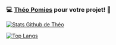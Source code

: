 ### 💻 [Théo Pomies](https://www.malt.fr/profile/theopomies) pour votre projet! 🦕

[![Stats Github de Théo](https://github-readme-stats.vercel.app/api?username=KenKakura&count_private=true&show_icons=true&theme=tokyonight)](https://github.com/KenKakura)

[![Top Langs](https://github-readme-stats.vercel.app/api/top-langs/?username=KenKakura&layout=compact&theme=tokyonight)](https://github.com/KenKakura)
